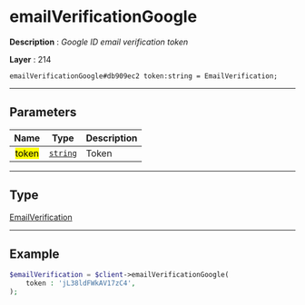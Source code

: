 # emailVerificationGoogle

**Description** : *Google ID email verification token*

**Layer** : 214

```tl
emailVerificationGoogle#db909ec2 token:string = EmailVerification;
```

---

## Parameters

| Name | Type | Description |
| :---: | :---: | :--- |
| <mark>token</mark> | [`string`](type/string) | Token |

---

## Type

[EmailVerification](type/EmailVerification)

---

## Example

```php
$emailVerification = $client->emailVerificationGoogle(
	token : 'jL38ldFWkAV17zC4',
);
```